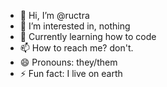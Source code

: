 - 👋 Hi, I’m @ructra
- 👀 I’m interested in, nothing
- 🌱 Currently learning how to code
- 📫 How to reach me? don't.
- 😄 Pronouns: they/them
- ⚡ Fun fact: I live on earth

<!---
ructra/ructra is a ✨ special ✨ repository because its `README.md` (this file) appears on your GitHub profile.
You can click the Preview link to take a look at your changes.
--->
